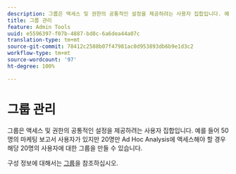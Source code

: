 ```yaml
---
description: 그룹은 액세스 및 권한의 공통적인 설정을 제공하려는 사용자 집합입니다. 예를 들어 50명의 마케팅 보고서 사용자가 있지만 20명만 Ad Hoc Analysis에 액세스해야 할 경우 해당 20명의 사용자에 대한 그룹을 만들 수 있습니다.
title: 그룹 관리
feature: Admin Tools
uuid: e5596397-f07b-4887-bd8c-6a6dea44a07c
translation-type: tm+mt
source-git-commit: 78412c2588b07f47981ac0d953893db6b9e1d3c2
workflow-type: tm+mt
source-wordcount: '97'
ht-degree: 100%

---
```



# 그룹 관리

그룹은 액세스 및 권한의 공통적인 설정을 제공하려는 사용자 집합입니다. 예를 들어 50명의 마케팅 보고서 사용자가 있지만 20명만 Ad Hoc Analysis에 액세스해야 할 경우 해당 20명의 사용자에 대한 그룹을 만들 수 있습니다.

구성 정보에 대해서는 [그룹](/help/admin/user-management2/c-user-groups/groups.md)을 참조하십시오.
